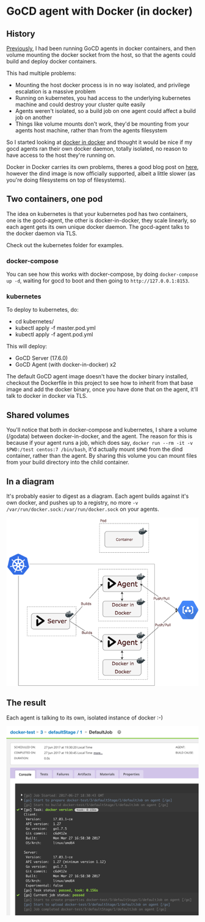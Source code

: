 # GoCD agent with Docker (in docker)

## History
[Previously](https://github.com/Stono/ci-in-a-box), I had been running GoCD agents in docker containers, and then volume mounting the docker socket from the host, so that the agents could build and deploy docker containers.

This had multiple problems:
 
  - Mounting the host docker process is in no way isolated, and privilege escalation is a massive problem
  - Running on kubernetes, you had access to the underlying kubernetes machine and could destroy your cluster quite easily
  - Agents weren't isolated, so a build job on one agent could affect a build job on another
  - Things like volume mounts don't work, they'd be mounting from your agents host machine, rather than from the agents filesystem

So I started looking at [docker in docker](https://hub.docker.com/_/docker/) and thought it would be nice if my gocd agents ran their own docker daemon, totally isolated, no reason to have access to the host they're running on.

Docker in Docker carries its own problems, theres a good blog post on [here](https://jpetazzo.github.io/2015/09/03/do-not-use-docker-in-docker-for-ci/), however the dind image is now officially supported, albeit a little slower (as you're doing filesystems on top of filesystems).

## Two containers, one pod
The idea on kubernetes is that your kubernetes pod has two containers, one is the gocd-agent, the other is docker-in-docker, they scale linearly, so each agent gets its own unique docker daemon.  The gocd-agent talks to the docker daemon via TLS.

Check out the kubernetes folder for examples.

### docker-compose
You can see how this works with docker-compose, by doing `docker-compose up -d`, waiting for gocd to boot and then going to `http://127.0.0.1:8153`.

### kubernetes
To deploy to kubernetes, do:
 
  - cd kubernetes/
  - kubectl apply -f master.pod.yml
  - kubectl apply -f agent.pod.yml

This will deploy:

  - GoCD Server (17.6.0)
  - GoCD Agent (with docker-in-docker) x2

The default GoCD agent image doesn't have the docker binary installed, checkout the Dockerfile in this project to see how to inherit from that base image and add the docker binary, once you have done that on the agent, it'll talk to docker in docker via TLS.

## Shared volumes
You'll notice that both in docker-compose and kubernetes, I share a volume (/godata) between docker-in-docker, and the agent.  The reason for this is because if your agent runs a job, which does say, `docker run --rm -it -v $PWD:/test centos:7 /bin/bash`, it'd actually mount `$PWD` from the dind container, rather than the agent.  By sharing this volume you can mount files from your build directory into the child container.

## In a diagram
It's probably easier to digest as a diagram.  Each agent builds against it's own docker, and pushes up to a registry, no more `-v /var/run/docker.sock:/var/run/docker.sock` on your agents.

![docker in docker](images/kube_dind.png)

## The result
Each agent is talking to its own, isolated instance of docker :-)

![result](images/gocd.png)
